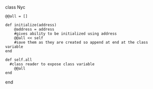  class Nyc

    @@all = []

    def initialize(address)
        @address = address
        #gives ability to be initialized using address
        @@all << self
        #save them as they are created so append at end at the class variable
    end

    def self.all
      #class reader to expose class variable
        @@all
    end

end
